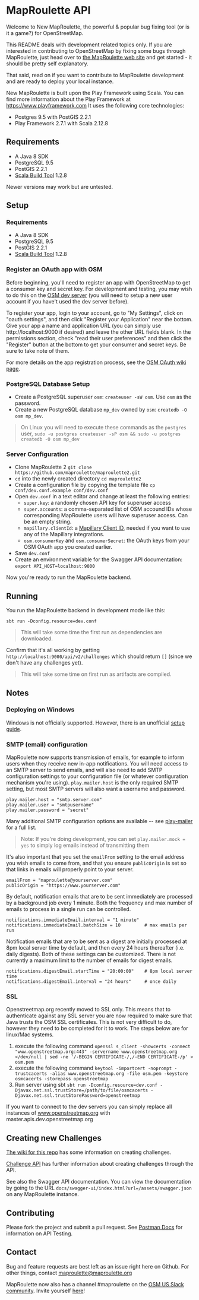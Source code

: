 # MapRoulette API
Welcome to New MapRoulette, the powerful & popular bug fixing tool (or is it a game?) for OpenStreetMap.

This README deals with development related topics only. If you are interested in contributing to OpenStreetMap by fixing some bugs through MapRoulette, just head over to [the MapRoulette web site](http://maproulette.org) and get started - it should be pretty self explanatory.

That said, read on if you want to contribute to MapRoulette development and are ready to deploy your local instance.

New MapRoulette is built upon the Play Framework using Scala. You can find more information about the Play Framework at https://www.playframework.com
It uses the following core technologies:

* Postgres 9.5 with PostGIS 2.2.1
* Play Framework 2.7.1 with Scala 2.12.8

## Requirements

* A Java 8 SDK 
* PostgreSQL 9.5
* PostGIS 2.2.1
* [Scala Build Tool](https://www.scala-sbt.org/download.html) 1.2.8 

Newer versions may work but are untested.

## Setup

### Requirements

* A Java 8 SDK 
* PostgreSQL 9.5
* PostGIS 2.2.1
* [Scala Build Tool](https://www.scala-sbt.org/download.html) 1.2.8 

### Register an OAuth app with OSM

Before beginning, you'll need to register an app with OpenStreetMap to get a consumer key and secret key. For development and testing, you may wish to do this on the [OSM dev server](http://master.apis.dev.openstreetmap.org) (you will need to setup a new user account if you have't used the dev server before).

To register your app, login to your account, go to "My Settings", click on "oauth settings", and then click "Register your Application" near the bottom. Give your app a name and application URL (you can simply use http://localhost:9000 if desired) and leave the other URL fields blank. In the permissions section, check "read their user preferences" and then click the "Register" button at the bottom to get your consumer and secret keys. Be sure to take note of them.

For more details on the app registration process, see the [OSM OAuth wiki page](http://wiki.openstreetmap.org/wiki/OAuth).

### PostgreSQL Database Setup

* Create a PostgreSQL superuser `osm`: `createuser -sW osm`. Use `osm` as the password.
* Create a new PostgreSQL database `mp_dev` owned by `osm`: `createdb -O osm mp_dev`.

> On Linux you will need to execute these commands as the `postgres` user, `sudo -u postgres createuser -sP osm && sudo -u postgres createdb -O osm mp_dev`

### Server Configuration

* Clone MapRoulette 2 `git clone https://github.com/maproulette/maproulette2.git`
* `cd` into the newly created directory `cd maproulette2`
* Create a configuration file by copying the template file `cp conf/dev.conf.example conf/dev.conf`
* Open `dev.conf` in a text editor and change at least the following entries:
    * `super.key`: a randomly chosen API key for superuser access
    * `super.accounts`: a comma-separated list of OSM accound IDs whose corresponding MapRoulette users will have superuser access. Can be an empty string.
    * `mapillary.clientId`: a [Mapillary Client ID](https://www.mapillary.com/dashboard/developers), needed if you want to use any of the Mapillary integrations.
    * `osm.consumerKey` and `osm.consumerSecret`: the OAuth keys from your OSM OAuth app you created earlier.
* Save `dev.conf`
* Create an environment variable for the Swagger API documentation: `export API_HOST=localhost:9000`

Now you're ready to run the MapRoulette backend.

## Running

You run the MapRoulette backend in development mode like this:

`sbt run -Dconfig.resource=dev.conf`

> This will take some time the first run as dependencies are downloaded.

Confirm that it's all working by getting `http://localhost:9000/api/v2/challenges` which should return `[]` (since we don't have any challenges yet).

> This will take some time on first run as artifacts are compiled.

## Notes

### Deploying on Windows

Windows is not officially supported. However, there is an unofficial [setup guide](https://gist.github.com/3710d7f15534ec747423a3117cd7cc9c).

### SMTP (email) configuration

MapRoulette now supports transmission of emails, for example to inform users
when they receive new in-app notifications. You will need access to an SMTP
server to send emails, and will also need to add SMTP configuration settings to
your configuration file (or whatever configuration mechanism you're using).
`play.mailer.host` is the only required SMTP setting, but most SMTP servers
will also want a username and password.

```
play.mailer.host = "smtp.server.com"
play.mailer.user = "smtpusername"
play.mailer.password = "secret"
```

Many additional SMTP configuration options are available -- see
[play-mailer](https://github.com/playframework/play-mailer/blob/master/README.md)
for a full list.

> Note: If you're doing development, you can set `play.mailer.mock = yes` to
> simply log emails instead of transmitting them

It's also important that you set the `emailFrom` setting to the email address
you wish emails to come from, and that you ensure `publicOrigin` is set so that
links in emails will properly point to your server.

```
emailFrom = "maproulette@yourserver.com"
publicOrigin = "https://www.yourserver.com"
```

By default, notification emails that are to be sent immediately are processed
by a background job every 1 minute. Both the frequency and max number of emails
to process in a single run can be controlled.

```
notifications.immediateEmail.interval = "1 minute"
notifications.immediateEmail.batchSize = 10         # max emails per run
```

Notification emails that are to be sent as a digest are initially processed at
8pm local server time by default, and then every 24 hours thereafter (i.e.
daily digests). Both of these settings can be customized. There is not
currently a maximum limit to the number of emails for digest emails.

```
notifications.digestEmail.startTime = "20:00:00"    # 8pm local server time
notifications.digestEmail.interval = "24 hours"     # once daily
```

### SSL

Openstreetmap.org recently moved to SSL only. This means that to authenticate against any SSL server you are now required to make sure that Java trusts the OSM SSL certificates. This is not very difficult to do, however they need to be completed for it to work. The steps below are for linux/Mac systems.

1. execute the following command ```openssl s_client -showcerts -connect "www.openstreetmap.org:443" -servername www.openstreetmap.org </dev/null | sed -ne '/-BEGIN CERTIFICATE-/,/-END CERTIFICATE-/p' > osm.pem```
2. execute the following command ```keytool -importcert -noprompt -trustcacerts -alias www.openstreetmap.org -file osm.pem -keystore osmcacerts -storepass openstreetmap```
3. Run server using sbt ```sbt run -Dconfig.resource=dev.conf -Djavax.net.ssl.trustStore=/path/to/file/osmcacerts -Djavax.net.ssl.trustStorePassword=openstreetmap```

If you want to connect to the dev servers you can simply replace all instances of www.openstreetmap.org with master.apis.dev.openstreetmap.org

## Creating new Challenges

[The wiki for this repo](https://github.com/maproulette/maproulette2/wiki) has some information on creating challenges.

[Challenge API](docs/challenge_api.md) has further information about creating challenges through the API.

See also the Swagger API documentation. You can view the documentation by going to the URL ```docs/swagger-ui/index.html?url=/assets/swagger.json``` on any MapRoulette instance.

## Contributing

Please fork the project and submit a pull request. See [Postman Docs](postman/README.md) for information on API Testing.

## Contact

Bug and feature requests are best left as an issue right here on Github. For other things, contact maproulette@maproulette.org

MapRoulette now also has a channel #maproulette on the [OSM US Slack community](http://osmus.slack.com). Invite yourself [here](https://osmus-slack.herokuapp.com/)!
